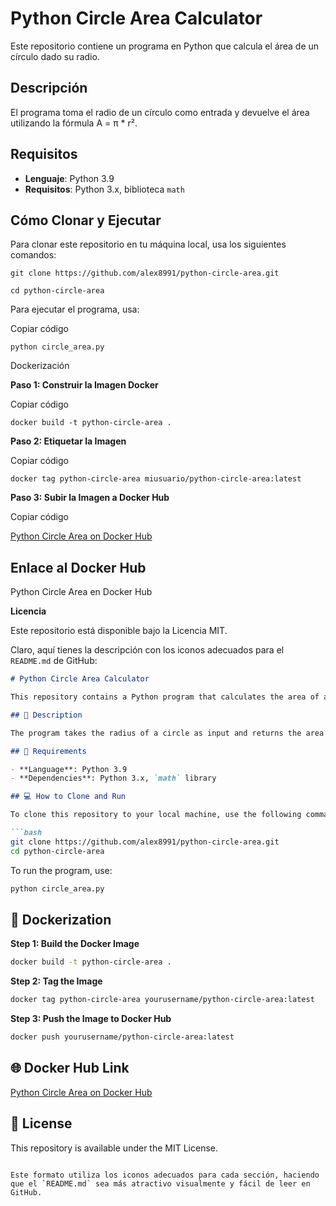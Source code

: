 # Python Circle Area Calculator

Este repositorio contiene un programa en Python que calcula el área de un círculo dado su radio.

## Descripción

El programa toma el radio de un círculo como entrada y devuelve el área utilizando la fórmula A = π * r².

## Requisitos

- **Lenguaje**: Python 3.9
- **Requisitos**: Python 3.x, biblioteca `math`

## Cómo Clonar y Ejecutar

Para clonar este repositorio en tu máquina local, usa los siguientes comandos:

`git clone https://github.com/alex8991/python-circle-area.git`

`cd python-circle-area`

Para ejecutar el programa, usa:

Copiar código

`python circle_area.py`

Dockerización

**Paso 1: Construir la Imagen Docker**

Copiar código

`docker build -t python-circle-area .`

**Paso 2: Etiquetar la Imagen**

Copiar código

`docker tag python-circle-area miusuario/python-circle-area:latest`

**Paso 3: Subir la Imagen a Docker Hub**

Copiar código

[Python Circle Area on Docker Hub]([https://hub.docker.com/repository/docker/yourusername/python-circle-area](https://hub.docker.com/repository/docker/alex8991/python-circle-area/general))

## Enlace al Docker Hub

Python Circle Area en Docker Hub

**Licencia**

Este repositorio está disponible bajo la Licencia MIT.




Claro, aquí tienes la descripción con los iconos adecuados para el `README.md` de GitHub:

```markdown
# Python Circle Area Calculator

This repository contains a Python program that calculates the area of a circle given its radius.

## 📄 Description

The program takes the radius of a circle as input and returns the area using the formula A = π * r².

## 📝 Requirements

- **Language**: Python 3.9
- **Dependencies**: Python 3.x, `math` library

## 💻 How to Clone and Run

To clone this repository to your local machine, use the following commands:

```bash
git clone https://github.com/alex8991/python-circle-area.git
cd python-circle-area
```

To run the program, use:

```bash
python circle_area.py
```

## 🐳 Dockerization

**Step 1: Build the Docker Image**

```bash
docker build -t python-circle-area .
```

**Step 2: Tag the Image**

```bash
docker tag python-circle-area yourusername/python-circle-area:latest
```

**Step 3: Push the Image to Docker Hub**

```bash
docker push yourusername/python-circle-area:latest
```

## 🌐 Docker Hub Link

[Python Circle Area on Docker Hub]([https://hub.docker.com/repository/docker/yourusername/python-circle-area](https://hub.docker.com/repository/docker/alex8991/python-circle-area/general))

## 📜 License

This repository is available under the MIT License.
```

Este formato utiliza los iconos adecuados para cada sección, haciendo que el `README.md` sea más atractivo visualmente y fácil de leer en GitHub.
